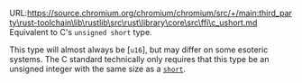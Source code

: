 URL:https://source.chromium.org/chromium/chromium/src/+/main:third_party\rust-toolchain\lib\rustlib\src\rust\library\core\src\ffi\c_ushort.md
Equivalent to C's `unsigned short` type.

This type will almost always be [`u16`], but may differ on some esoteric systems. The C standard technically only requires that this type be an unsigned integer with the same size as a [`short`].

[`short`]: c_short

